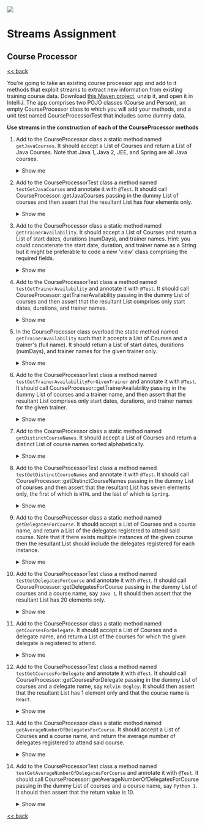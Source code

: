 <img src="https://github.com/stayahead-training/shared/blob/master/stayahead.png" />

# Streams Assignment

## Course Processor

[<< back](../../../../README.md#streams)

You're going to take an existing course processor app and add to it methods that exploit streams to extract new information from existing training course data. Download [this Maven project](course-processor.zip), unzip it, and open it in IntelliJ. The app comprises two POJO classes (Course and Person), an empty CourseProcessor class to which you will add your methods, and a unit test named CourseProcessorTest that includes some dummy data.

**Use streams in the construction of each of the CourseProcessor methods**

1. Add to the CourseProcessor class a static method named `getJavaCourses`. It should accept a List of Courses and return a List of Java Courses. Note that Java 1, Java 2, JEE, and Spring are all Java courses.<details>
    <summary>Show me</summary>

    ```java
    public static List<Course> getJavaCourses(List<Course> courses) {
        return courses.stream()
            .filter(course -> List.of("Java 1", "Java 2", "JEE", "Spring").contains(course.getName()))
            .collect(Collectors.toList());
    }
    ```
</details>

2. Add to the CourseProcessorTest class a method named `testGetJavaCourses` and annotate it with `@Test`. It should call CourseProcessor::getJavaCourses passing in the dummy List of courses and then assert that the resultant List has four elements only.<details>
    <summary>Show me</summary>

    ```java
    @Test
    public void testGetJavaCourses() {
        var javaCourses = getJavaCourses(courses);
        assertEquals(4, javaCourses.size());
    }
    ```
</details>

3. Add to the CourseProcessor class a static method named `getTrainerAvailability`. It should accept a List of Courses and return a List of start dates, durations (numDays), and trainer names. Hint: you could concatenate the start date, duration, and trainer name as a String but it might be preferable to code a new 'view' class comprising the required fields.<details>
    <summary>Show me</summary>

    ```java
    /*
     * The StartDateDurationAndTrainerName class has three fields:
     * - LocalDate startDate
     * - int numDays
     * - String trainerName
     * It's constructor accepts a Course and sets the fields accordingly
     */
    public static List<StartDateDurationAndTrainerName> getTrainerAvailability(List<Course> courses) {
        return courses.stream()
            .map(StartDateDurationAndTrainerName::new)
            .collect(Collectors.toList());
    }
    ```
</details>

4. Add to the CourseProcessorTest class a method named `testGetTrainerAvailability` and annotate it with `@Test`. It should call CourseProcessor::getTrainerAvailability passing in the dummy List of courses and then assert that the resultant List comprises only start dates, durations, and trainer names.<details>
    <summary>Show me</summary>

    ```java
    @Test
    public void testGetTrainerAvailability() {
        var trainerAvailability = getTrainerAvailability(courses);
        assertEquals(of(2021, 2, 1), trainerAvailability.get(0).getStartDate());
        assertEquals(5, trainerAvailability.get(0).getNumDays());
        assertEquals("Alan Lavender", trainerAvailability.get(0).getTrainerName());
    }
    ```
</details>

5. In the CourseProcessor class overload the static method named `getTrainerAvailability` such that it accepts a List of Courses and a trainer's (full name). It should return a List of start dates, durations (numDays), and trainer names for the given trainer only.<details>
    <summary>Show me</summary>

    ```java
    public static List<StartDateDurationAndTrainerName> getTrainerAvailability(
        List<Course> courses, String trainerName) {

        return courses.stream()
            .filter(course -> trainerName.equals(
                String.format("%s %s", course.getTrainer().getFirstName(), course.getTrainer().getLastName())))
            .map(StartDateDurationAndTrainerName::new)
            .collect(Collectors.toList());
    }
    ```
</details>

6. Add to the CourseProcessorTest class a method named `testGetTrainerAvailabilityForGivenTrainer` and annotate it with `@Test`. It should call CourseProcessor::getTrainerAvailability passing in the dummy List of courses and a trainer name, and then assert that the resultant List comprises only start dates, durations, and trainer names for the given trainer.<details>
    <summary>Show me</summary>

    ```java
    @Test
    public void testGetTrainerAvailabilityForGivenTrainer() {
        var trainerAvailability = getTrainerAvailability(
            courses, "Stuart Bailey");
        assertEquals(3, trainerAvailability.size());
        assertEquals(of(2021, 3, 23), trainerAvailability.get(0).getStartDate());
        assertEquals(4, trainerAvailability.get(0).getNumDays());
        assertEquals("Stuart Bailey", trainerAvailability.get(0).getTrainerName());
    }
    ```
</details>

7. Add to the CourseProcessor class a static method named `getDistinctCourseNames`. It should accept a List of Courses and return a distinct List of course names sorted alphabetically.<details>
    <summary>Show me</summary>

    ```java
    public static List<String> getDistinctCourseNames(List<Course> courses) {
        return courses.stream()
            .map(Course::getName)
            .distinct()
            .sorted()
            .collect(Collectors.toList());
    }
    ```
</details>

8. Add to the CourseProcessorTest class a method named `testGetDistinctCourseNames` and annotate it with `@Test`. It should call CourseProcessor::getDistinctCourseNames passing in the dummy List of courses and then assert that the resultant List has seven elements only, the first of which is `HTML` and the last of which is `Spring`.<details>
    <summary>Show me</summary>

    ```java
    @Test
    public void testGetDistinctCourseNames() {
        var courseNames = getDistinctCourseNames(courses);
        assertEquals(7, courseNames.size());
        assertEquals("HTML", courseNames.get(0));
        assertEquals("Spring", courseNames.get(6));
    }
    ```
</details>

9. Add to the CourseProcessor class a static method named `getDelegatesForCourse`. It should accept a List of Courses and a course name, and return a List of the delegates registered to attend said course. Note that if there exists multiple instances of the given course then the resultant List should include the delegates registered for each instance.<details>
    <summary>Show me</summary>

    ```java
    public static List<String> getDelegatesForCourse(List<Course> courses, String courseName) {
        return courses.stream()
            .filter(course -> course.getName().equals(courseName))
            .flatMap(course -> course.getDelegates().stream())
            .collect(Collectors.toList());
    }
    ```
</details>

10. Add to the CourseProcessorTest class a method named `testGetDelegatesForCourse` and annotate it with `@Test`. It should call CourseProcessor::getDelegatesForCourse passing in the dummy List of courses and a course name, say `Java 1`. It should then assert that the resultant List has 20 elements only.<details>
    <summary>Show me</summary>

    ```java
    @Test
    public void testGetDelegatesForCourse() {
        var delegates = getDelegatesForCourse(courses, "Java 1");
        assertEquals(20, delegates.size());
    }
    ```
</details>

11. Add to the CourseProcessor class a static method named `getCoursesForDelegate`. It should accept a List of Courses and a delegate name, and return a List of the courses for which the given delegate is registered to attend.<details>
    <summary>Show me</summary>

    ```java
    public static List<Course> getCoursesForDelegate(List<Course> courses, String delegateName) {
        return courses.stream()
                .filter(course -> course.getDelegates().stream()
                        .anyMatch(delegate -> delegateName.equals(
                                String.format("%s %s", delegate.getFirstName(), delegate.getLastName()))))
                .collect(Collectors.toList());
    }
    ```
</details>

12. Add to the CourseProcessorTest class a method named `testGetCoursesForDelegate` and annotate it with `@Test`. It should call CourseProcessor::getCoursesForDelegate passing in the dummy List of courses and a delegate name, say `Kelvin Begley`. It should then assert that the resultant List has 1 element only and that the course name is `React`.<details>
    <summary>Show me</summary>

    ```java
    @Test
    public void testGetCoursesForDelegate() {
        var kelvinsCourses = getCoursesForDelegate(courses, "Kelvin Begley");
        assertEquals(1, kelvinsCourses.size());
        assertEquals("React", kelvinsCourses.get(0).getName());
    }
    ```
</details>

13. Add to the CourseProcessor class a static method named `getAverageNumberOfDelegatesForCourse`. It should accept a List of Courses and a course name, and return the average number of delegates registered to attend said course.<details>
    <summary>Show me</summary>

    ```java
    public static OptionalDouble getAverageNumberOfDelegatesForCourse(
        List<Course> courses, String courseName) {

        return courses.stream()
                .filter(course -> course.getName().equals(courseName))
                .mapToInt(course -> course.getDelegates().size())
                .average();
    }
    ```
</details>

14. Add to the CourseProcessorTest class a method named `testGetAverageNumberOfDelegatesForCourse` and annotate it with `@Test`. It should call CourseProcessor::getAverageNumberOfDelegatesForCourse passing in the dummy List of courses and a course name, say `Python 1`. It should then assert that the return value is 10.<details>
    <summary>Show me</summary>

    ```java
    @Test
    public void testGetAverageNumberOfDelegatesForCourse() {
        var averageDelegates = getAverageNumberOfDelegatesForCourse(courses, "Python 1");
        assertEquals(10, averageDelegates.getAsDouble());
    }
    ```
</details>

[<< back](../../../../README.md#streams)